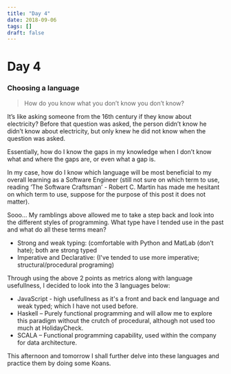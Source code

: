 ```yaml
---
title: "Day 4"
date: 2018-09-06
tags: []
draft: false
---
```

# Day 4

### Choosing a language

>How do you know what you don’t know you don’t know?

It’s like asking someone from the 16th century if they know about electricity? Before that question was asked, the person didn’t know he didn’t know about electricity, but only knew he did not know when the question was asked.

Essentially, how do I know the gaps in my knowledge when I don’t know what and where the gaps are, or even what a gap is.

In my case, how do I know which language will be most beneficial to my overall learning as a Software Engineer (still not sure on which term to use, reading ‘The Software Craftsman’ - Robert C. Martin has made me hesitant on which term to use, suppose for the purpose of this post it does not matter).

Sooo… My ramblings above allowed me to take a step back and look into the different styles of programming. What type have I tended use in the past and what do all these terms mean?

-	Strong and weak typing: (comfortable with Python and MatLab (don’t hate); both are strong typed
-	Imperative and Declarative: (I've tended to use more imperative; structural/procedural programing)

Through using the above 2 points as metrics along with language usefullness, I decided to look into the 3 languages below:

-	JavaScript - high usefullness as it's a front and back end language and weak typed; which I have not used before.
-	Haskell – Purely functional programming and will allow me to explore this paradigm without the crutch of procedural, although not used too much at HolidayCheck.
-	SCALA – Functional programming capability, used within the company for data architecture.

This afternoon and tomorrow I shall further delve into these languages and practice them by doing some Koans.
